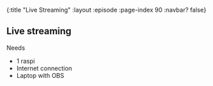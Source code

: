 {:title "Live Streaming"
 :layout :episode
 :page-index 90
 :navbar? false}

## Live streaming

Needs

* 1 raspi
* Internet connection
* Laptop with OBS
